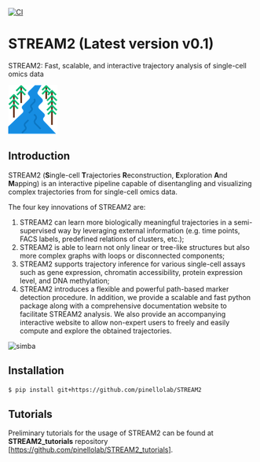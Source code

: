 [![CI](https://github.com/pinellolab/stream2/actions/workflows/CI.yml/badge.svg)](https://github.com/pinellolab/stream2/actions/workflows/CI.yml)

# STREAM2 (Latest version v0.1)

STREAM2: Fast, scalable, and interactive trajectory analysis of single-cell omics data

![simba](./docs/source/_static/img/logo.png?raw=true)

Introduction
------------

STREAM2 (**S**ingle-cell **T**rajectories **R**econstruction, **E**xploration **A**nd **M**apping) is an interactive pipeline capable of disentangling and visualizing complex trajectories from for single-cell omics data.

The four key innovations of STREAM2 are: 
1) STREAM2 can learn more biologically meaningful trajectories in a semi-supervised way by leveraging external information (e.g. time points, FACS labels, predefined relations of clusters, etc.); 
2) STREAM2 is able to learn not only linear or tree-like structures but also more complex graphs with loops or disconnected components; 
3) STREAM2 supports trajectory inference for various single-cell assays such as gene expression, chromatin accessibility, protein expression level, and DNA methylation; 
4) STREAM2 introduces a flexible and powerful path-based marker detection procedure. In addition, we provide a scalable and fast python package along with a comprehensive documentation website to facilitate STREAM2 analysis. 
We also provide an accompanying interactive website to allow non-expert users to freely and easily compute and explore the obtained trajectories.

![simba](./docs/source/_static/img/Fig1_V2.1.jpg?raw=true)

Installation
------------
```sh
$ pip install git+https://github.com/pinellolab/STREAM2
```

Tutorials
--------
Preliminary tutorials for the usage of STREAM2 can be found at **STREAM2_tutorials** repository [https://github.com/pinellolab/STREAM2_tutorials]. 
